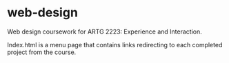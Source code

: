 # web-design
Web design coursework for ARTG 2223: Experience and Interaction. 

Index.html is a menu page that contains links redirecting to each completed project from the course. 
